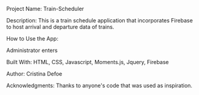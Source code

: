 Project Name: Train-Scheduler

Description: This is a train schedule application that incorporates Firebase to host arrival and departure data of trains.

How to Use the App:

Administrator enters


Built With: HTML, CSS, Javascript, Moments.js, Jquery, Firebase

Author: Cristina Defoe

Acknowledgments: Thanks to anyone's code that was used as inspiration.
